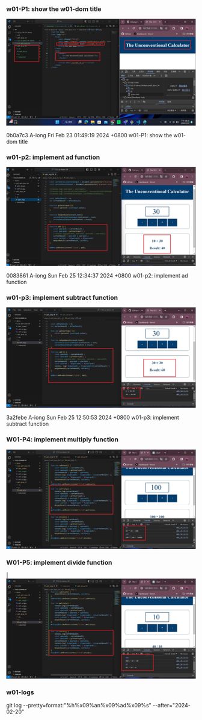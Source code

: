 ### w01-P1: show the w01-dom title

![](w01-p1.jpg)


0b0a7c3 A-iong  Fri Feb 23 01:49:19 2024 +0800  w01-P1: show the w01-dom title




### w01-p2: implement ad function

![](w01-p2.jpg)

0083861 A-iong  Sun Feb 25 12:34:37 2024 +0800  w01-p2: implement ad function

### w01-p3: implement subtract function

![](w01-p3.jpg)

3a2febe A-iong  Sun Feb 25 12:50:53 2024 +0800  w01-p3: implement subtract function

### W01-P4: implement multiply function
 
![](w01-p4.jpg)

 
### W01-P5: implement divide function
|
![](w01-p5.jpg)



### w01-logs

git log --pretty=format:"%h%x09%an%x09%ad%x09%s" --after="2024-02-20"